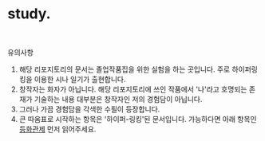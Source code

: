 # study.

&nbsp;

유의사항  
1. 해당 리포지토리의 문서는 졸업작품집을 위한 실험을 하는 곳입니다. 주로 하이퍼링킹을 이용한 시나 일기가 출현합니다.
2. 창작자는 화자가 아닙니다. 해당 리포지토리에 쓰인 작품에서 '나'라고 호명되는 존재가 기술하는 내용 대부분은 창작자인 저의 경험담이 아닙니다.
3. 그러나 가끔 경험담을 각색한 수필이 등장합니다.
4. 큰 따옴표로 시작하는 항목은 '하이퍼-링킹'된 문서입니다. 가능하다면 아래 항목인 [등화관제](&nbsp;) 먼저 읽어주세요.

